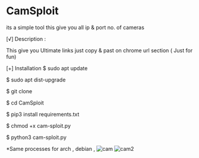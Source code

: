 # CamSploit
its a simple tool this give you all ip &amp; port no. of cameras


[√] Description :

This give you Ultimate links just copy & past on chrome url section ( Just for fun)

[+] Installation
$ sudo apt update 

$ sudo apt dist-upgrade

$ git clone 

$ cd CamSploit

$ pip3 install requirements.txt

$ chmod +x cam-sploit.py

$ python3 cam-sploit.py

*Same processes for arch , debian , 
![cam](https://user-images.githubusercontent.com/91869614/189514313-3f431d37-aea3-4143-83b0-261de24ff08a.png)
![cam2](https://user-images.githubusercontent.com/91869614/189514316-e5fdf9c1-419a-47c9-a142-58bd82d4da30.png)
